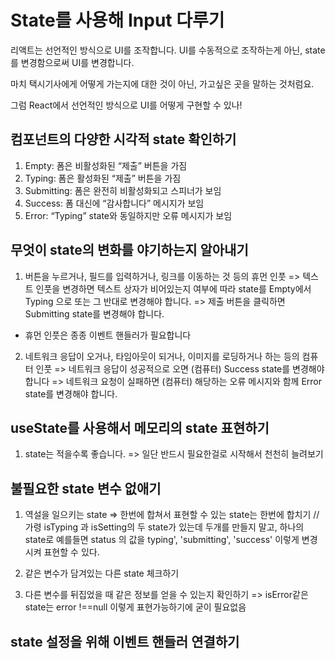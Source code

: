 # State를 사용해 Input 다루기

리액트는 선언적인 방식으로 UI를 조작합니다. UI를 수동적으로 조작하는게 아닌, state를 변경함으로써 UI를 변경합니다.

마치 택시기사에게 어떻게 가는지에 대한 것이 아닌, 가고싶은 곳을 말하는 것처럼요.

그럼 React에서 선언적인 방식으로 UI를 어떻게 구현할 수 있나!

## 컴포넌트의 다양한 시각적 state 확인하기

1. Empty: 폼은 비활성화된 “제출” 버튼을 가짐
2. Typing: 폼은 활성화된 “제출” 버튼을 가짐
3. Submitting: 폼은 완전히 비활성화되고 스피너가 보임
4. Success: 폼 대신에 “감사합니다” 메시지가 보임
5. Error: “Typing” state와 동일하지만 오류 메시지가 보임

## 무엇이 state의 변화를 야기하는지 알아내기

1. 버튼을 누르거나, 필드를 입력하거나, 링크를 이동하는 것 등의 휴먼 인풋
   => 텍스트 인풋을 변경하면 텍스트 상자가 비어있는지 여부에 따라 state를 Empty에서 Typing 으로 또는 그 반대로 변경해야 합니다.
   => 제출 버튼을 클릭하면 Submitting state를 변경해야 합니다.

- 휴먼 인풋은 종종 이벤트 핸들러가 필요합니다

2. 네트워크 응답이 오거나, 타임아웃이 되거나, 이미지를 로딩하거나 하는 등의 컴퓨터 인풋
   => 네트워크 응답이 성공적으로 오면 (컴퓨터) Success state를 변경해야 합니다
   => 네트워크 요청이 실패하면 (컴퓨터) 해당하는 오류 메시지와 함께 Error state를 변경해야 합니다.

## useState를 사용해서 메모리의 state 표현하기

1. state는 적을수록 좋습니다. => 일단 반드시 필요한걸로 시작해서 천천히 늘려보기

## 불필요한 state 변수 없애기

1. 역설을 일으키는 state => 한번에 합쳐서 표현할 수 있는 state는 한번에 합치기 // 가령 isTyping 과 isSetting의 두 state가 있는데 두개를 만들지 말고, 하나의 state로 예를들면 status 의 값을 typing', 'submitting', 'success' 이렇게 변경시켜 표현할 수 있다.

2. 같은 변수가 담겨있는 다른 state 체크하기

3. 다른 변수를 뒤집었을 때 같은 정보를 얻을 수 있는지 확인하기 => isError같은 state는 error !==null 이렇게 표현가능하기에 굳이 필요없음

## state 설정을 위해 이벤트 핸들러 연결하기
